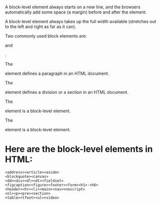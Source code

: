 A block-level element always starts on a new line, and the browsers automatically add some space (a margin) before and after the element.

A block-level element always takes up the full width available (stretches out to the left and right as far as it can).

Two commonly used block elements are: <p> and <div>.

The <p> element defines a paragraph in an HTML document.

The <div> element defines a division or a section in an HTML document.

The <p> element is a block-level element.

The <div> element is a block-level element.

# Here are the block-level elements in HTML:

```
<address><article><aside>
<blockquote><canvas>
<dd><div><dl><dt><fieldset>
<figcaption><figure><footer><form><h1>-<h6>
<header><hr><li><main><nav><noscript>
<ol><p><pre><section>
<table><tfoot><ul><video>
```

